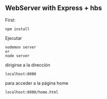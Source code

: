 ## WebServer with Express + hbs

First:
```
npm install
```
Ejecutar 
```
nodemon server 
or
node server 
```
dirigirse a la dirección
```
localhost:8080
```
para acceder a la página home
```
localhost:8080/home.html
```